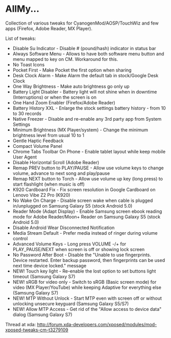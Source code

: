 # AllMy...
Collection of various tweaks for CyanogenMod/AOSP/TouchWiz and few apps (Firefox, Adobe Reader, MX Player).

List of tweaks:
*   Disable Su Indicator - Disable # (pound/hash) indicator in status bar
*   Always Software Menu - Allows to have both software menu button and menu mapped to key on CM. Workaround for this.
*   No Toast Icons
*   Pocket First - Make Pocket the first option when sharing
*   Desk Clock Alarm - Make Alarm the default tab in stock/Google Desk Clock
*   One Way Brightness - Make auto brightness go only up
*   Battery Light Disabler - Battery light will not shine when in downtime (Interruptions) or when the screen is on
*   One Hand Zoom Enabler (Firefox/Adobe Reader)
*   Battery History XXL - Enlarge the stock settings battery history - from 10 to 30 records
*   Native Freezer - Disable and re-enable any 3rd party app from System Settings
*   Minimum Brightness (MX Player/system) - Change the minimum brightness level from usual 10 to 1
*   Gentle Haptic Feedback
*   Compact Volume Panel
*   Chrome Tabs Toolbar On Phone - Enable tablet layout while keep mobile User Agent
*   Disable Horizontal Scroll (Adobe Reader)
*   Remap PREV button to PLAY/PAUSE - Allow use volume keys to change volume, advance to next song and play/pause
*   Remap NEXT button to Torch - Allow use volume up key (long press) to start flashlight (when music is off)
*   K920 Cardboard Fix - Fix screen resolution in Google Cardboard on Lenovo Vibe Z2 Pro (K920)
*   No Wake On Charge - Disable screen wake when cable is plugged in/unplugged on Samsung Galaxy S5 (stock Android 5.0)
*   Reader Mode (Adapt Display) - Enable Samsung screen ebook reading mode for Adobe Reader/Moon+ Reader on Samsung Galaxy S5 (stock Android 5.0)
*   Disable Android Wear Disconnected Notification
*   Media Stream Default - Prefer media instead of ringer during volume control
*   Advanced Volume Keys - Long press VOLUME -/+ for PLAY_PAUSE/NEXT when screen is off or showing lock screen
*   No Password After Boot - Disable the "Unable to use fingerprints. Device restarted. Enter backup password, then fingerprints can be used next time device locked." message
*   NEW! Touch key light - Re-enable the lost option to set buttons light timeout (Samsung Galaxy S7)
*   NEW! sRGB for video only - Switch to sRGB (Basic screen mode) for video (MX Player/YouTube) while keeping Adaptive for everything else (Samsung Galaxy S7)
*   NEW! MTP Without Unlock - Start MTP even with screen off or without unlocking unsecure keyguard (Samsung Galaxy S5/S7)
*   NEW! Allow MTP Access - Get rid of the "Allow access to device data" dialog (Samsung Galaxy S7)

Thread at xda: http://forum.xda-developers.com/xposed/modules/mod-xposed-tweaks-cm-t3279109
